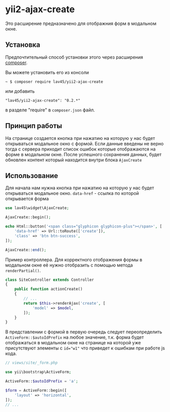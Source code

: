 # yii2-ajax-create

Это расширение предназначено для отображния форм в модальном окне.


## Установка

Предпочтительный способ установки этого через расширения [composer](http://getcomposer.org/download/).

Вы можете установить его из консоли

``
~ $ composer require lav45/yii2-ajax-create
``

или добавить

``
      "lav45/yii2-ajax-create": "0.2.*"
``

в разделе "require" в `composer.json` файл.


## Принцип работы

На странице создается кнопка при нажатию на которую у нас будет открываться модальное окно с формой.
Если данные введены не верно тогда с сервера приходит список ошибок которые отображаются на форме в модальном окне.
После успешного сохранения данных, будет обновлен контент который находится внутри блока `AjaxCreate` 


## Использование

Для начала нам нужна кнопка при нажатию на которую у нас будет открываться модальное окно.
`data-href` - ссылка по которой открывается форма

```php
use lav45\widget\AjaxCreate;

AjaxCreate::begin();

echo Html::button('<span class="glyphicon glyphicon-plus"></span>', [
    'data-href' => Url::toRoute(['create']),
    'class' => 'btn btn-success',
]);

AjaxCreate::end();
```

Пример контроллера. Для корректного отображения формы в модальном окне её нужно отобразить с помощью метода `renderPartial()`. 

```php
class SiteController extends Controller
{
    public function actionCreate()
    {
        // ...
        return $this->renderAjax('create', [
            'model' => $model,
        ]);
    }
}
```

В представлении с формой в первую очередь следует переопределить `ActiveForm::$autoIdPrefix` на любое значение, т.к. форма будет отображаться в модальном окне на странице на которой уже присутствуют элементы с `id="w1"` что приведет к ошибкам при работе js кода.

```php
// views/site/_form.php

use yii\bootstrap\ActiveForm;

ActiveForm::$autoIdPrefix = 'a';

$form = ActiveForm::begin([
    'layout' => 'horizontal',
]);
// ...
```
